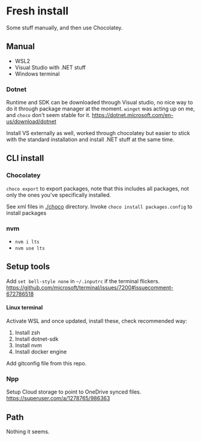 # Fresh install

Some stuff manually, and then use Chocolatey.

## Manual
- WSL2
- Visual Studio with .NET stuff
- Windows terminal

### Dotnet
Runtime and SDK can be downloaded through Visual studio, no nice way to do it through package manager at the moment.
`winget` was acting up on me, and `choco` don't seem stable for it.
https://dotnet.microsoft.com/en-us/download/dotnet

Install VS externally as well, worked through chocolatey but easier to stick with the standard installation and install .NET stuff at the same time.

## CLI install

### Chocolatey
`choco export` to export packages, note that this includes all packages, not only the ones you've specifically installed.

See xml files in [./choco](./choco) directory. Invoke `choco install packages.config` to install packages

### nvm
- `nvm i lts`
- `nvm use lts`

## Setup tools

Add `set bell-style none` in `~/.inputrc` if the terminal flickers.
https://github.com/microsoft/terminal/issues/7200#issuecomment-672786518

#### Linux terminal

Activate WSL and once updated, install these, check recommended way:
1. Install zsh
2. Install dotnet-sdk
3. Install nvm
4. Install docker engine

Add gitconfig file from this repo.

### Npp
Setup Cloud storage to point to OneDrive synced files.
https://superuser.com/a/1278765/986363

## Path
Nothing it seems.
